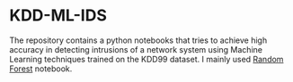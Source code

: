 # KDD-ML-IDS
The repository contains a python notebooks that tries to achieve high accuracy in detecting intrusions of a network system using Machine Learning techniques trained on the KDD99 dataset. I mainly used [Random Forest](./Random_Forest.ipynb) notebook.
